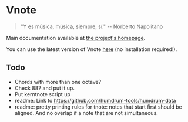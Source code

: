 # Vnote

> "Y es música, música, siempre, sí." -- Norberto Napolitano

Main documentation available at [the project's homepage](https://fpereiro.github.io/vnote/).

You can use the latest version of Vnote [here](https://fpereiro.github.io/vnote/vnote/vnote.html) (no installation required!).

## Todo

- Chords with more than one octave?
- Check 887 and put it up.
- Put kerntnote script up
- readme: Link to https://github.com/humdrum-tools/humdrum-data
- readme: pretty printing rules for tnote: notes that start first should be aligned. And no overlap if a note that are not simultaneous.
